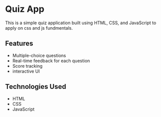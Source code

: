 # Quiz App

This is a simple quiz application built using HTML, CSS, and JavaScript to apply on css and js fundmentals.


## Features

- Multiple-choice questions
- Real-time feedback for each question
- Score tracking
- interactive UI 


## Technologies Used

- HTML
- CSS
- JavaScript



